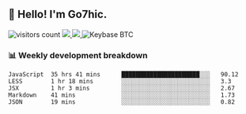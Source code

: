 ## 👋 Hello! I'm Go7hic.

 ![visitors count](https://visitors-by-url-pls-dont-use-this-in-your-repo.vercel.app/Go7hic-github-readme)
 <a href="https://twitter.com/Go7hic">
    <img src="https://img.shields.io/badge/-@Go7hic-1ca0f1?style=flat-square&labelColor=1ca0f1&logo=twitter&logoColor=white&link=https://twitter.com/Go7hic">
   <a/>
   <a href="mailto:gtfx0209@gmail.com">
    <img src="https://img.shields.io/badge/-gtfx0209@gmail.com-c14438?style=flat-square&logo=Gmail&logoColor=white&link=mailto:gtfx0209@gmail.com">
   <a/>
    ![Keybase BTC](https://img.shields.io/keybase/btc/Go7hic)
 <!--
🔭 I’m currently working
🌱 I’m currently learning
💬 Ask me about 
📫 How to reach me: 
⚡ Fun fact: 
-->
 <!--
![My Github Stats](https://github-readme-stats.vercel.app/api?username=Go7hic&show_icons=true&count_private=true)

-->

### 📊 Weekly development breakdown
<!--START_SECTION:waka-->
```text
JavaScript  35 hrs 41 mins      ██████████████████████░░░   90.12 
LESS        1 hr 18 mins        ░░░░░░░░░░░░░░░░░░░░░░░░░   3.3 
JSX         1 hr 3 mins         ░░░░░░░░░░░░░░░░░░░░░░░░░   2.67 
Markdown    41 mins             ░░░░░░░░░░░░░░░░░░░░░░░░░   1.73 
JSON        19 mins             ░░░░░░░░░░░░░░░░░░░░░░░░░   0.82
```
<!--END_SECTION:waka-->

